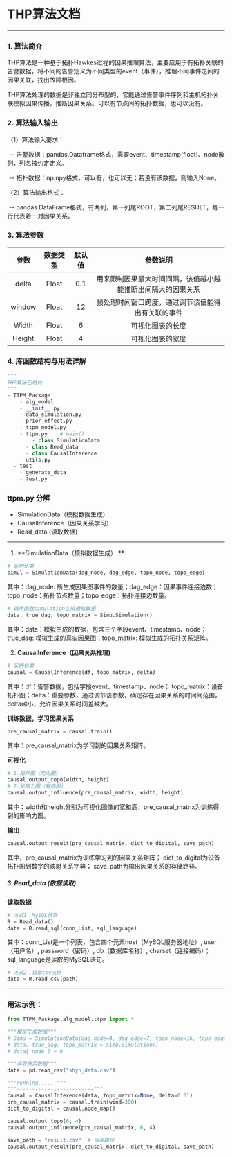 # THP算法文档

***

### 1. 算法简介

​	THP算法是一种基于拓扑Hawkes过程的因果推理算法，主要应用于有拓扑关联的告警数据，将不同的告警定义为不同类型的event（事件），推理不同事件之间的因果关联，找出故障根因。

​	THP算法处理的数据是非独立同分布型的，它能通过告警事件序列和主机拓扑关联模拟因果传播，推断因果关系。可以有节点间的拓扑数据，也可以没有。

### 2. 算法输入输出

（1）算法输入要求：

​		  -- 告警数据：pandas.Dataframe格式，需要event、timestamp(float)、node散列，列名按约定定义。

​		  -- 拓扑数据：np.npy格式，可以有，也可以无；若没有该数据，则输入None。

（2）算法输出格式：

​		  -- pandas.DataFrame格式，有两列，第一列尾ROOT，第二列尾RESULT，每一行代表着一对因果关系。

### 3. 算法参数

|  参数  | 数据类型 | 默认值 |                           参数说明                           |
| :----: | :------: | :----: | :----------------------------------------------------------: |
| delta  |  Float   |  0.1   | 用来限制因果最大时间间隔，该值越小越能推断出间隔大的因果关系 |
| window |  Float   |   12   |      预处理时间窗口跨度，通过调节该值能得出有关联的事件      |
| Width  |  Float   |   6    |                       可视化图表的长度                       |
| Height |  Float   |   4    |                       可视化图表的宽度                       |



### 4. 库函数结构与用法详解

```python
"""
THP算法包结构
"""
- TTPM_Package
	- alg_model
  	- __init__.py
    - data_simulation.py
    - prior_effect.py
    - ttpm_model.py
    - ttpm.py    # main()
    	- class SimulationData
      - class Read_data
      - class CausalInference
    - utils.py
  - test
  	- generate_data
    - test.py
```

### ttpm.py 分解

- SimulationData（模拟数据生成）   
- CausalInference（因果关系学习）
- Read_data  (读取数据)

***

1. **SimulationData（模拟数据生成） ** 

```python
# 实例化类
simul = SimulationData(dag_node, dag_edge, topo_node, topo_edge)
```

其中：dag_node: 所生成因果图事件的数量；dag_edge：因果事件连接边数；topo_node：拓扑节点数量；topo_edge：拓扑连接边数量。   

```python
# 调用函数simulation生成模拟数据
data, true_dag, topo_matrix = Simu.Simulation()
```

其中：data：模拟生成的数据，包含三个字段event、timestamp、node；true_dag: 模拟生成的真实因果图；topo_matrix: 模拟生成的拓扑关系矩阵。

2. **CausalInference（因果关系推理)**

```python
# 实例化类
causal = CausalInference(df, topo_matrix, delta)
```

其中：df：告警数据，包括字段event、timestamp、node； topo_matrix：设备拓扑图；delta：重要参数，通过调节该参数，确定存在因果关系的时间阈范围，delta越小，允许因果关系时间差越大。



**训练数据，学习因果关系**

```python
pre_causal_matrix = causal.train()
```

其中：pre_causal_matrix为学习到的因果关系矩阵。

**可视化**

```python
# 1.拓扑图（无向图）
causal.output_topo(width, height)
# 2.影响力图（有向图）
causal.output_influence(pre_causal_matrix, width, height)
```

其中：width和height分别为可视化图像的宽和高，pre_causal_matrix为训练得到的影响力图。

**输出**

```python
causal.output_result(pre_causal_matrix, dict_to_digital, save_path)
```

其中，pre_causal_matrix为训练学习到的因果关系矩阵； dict_to_digital为设备拓扑图到数字的映射关系字典； save_path为输出因果关系的存储路径。

##### 3. **Read_data (数据读取)**

**读取数据**

```python
# 方式1：MySQL读取
R = Read_data()
data = R.read_sql(conn_List, sql_language)
```

其中：conn_List是一个列表，包含四个元素host（MySQL服务器地址）, user（用户名）, password（密码）, db（数据库名称）, charset（连接编码）；sql_language是读取的MySQL语句。

```python
# 方式2：读取csv文件
data = R.read_csv(path)
```

****

### 用法示例：

```python
from TTPM_Package.alg_model.ttpm import *

"""模拟生成数据"""
# Simu = SimulationData(dag_node=4, dag_edge=7, topo_node=16, topo_edge=15)
# data, true_dag, topo_matrix = Simu.Simulation()
# data['node'] = 0

"""读取真实数据"""
data = pd.read_csv("shyh_data.csv")

"""running......"""
"""-------------------------"""
causal = CausalInference(data, topo_matrix=None, delta=0.01)
pre_causal_matrix = causal.train(wind=300)
dict_to_digital = causal.node_map()

causal.output_topo(6, 4)
causal.output_influence(pre_causal_matrix, 6, 4)

save_path = "result.csv"  # 保存路径
causal.output_result(pre_causal_matrix, dict_to_digital, save_path)
```



